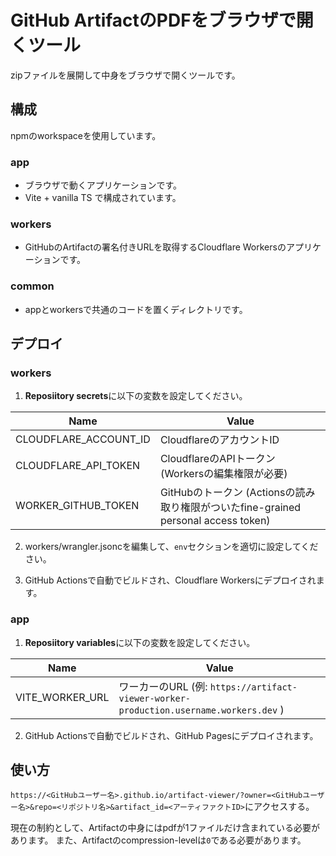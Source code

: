 # GitHub ArtifactのPDFをブラウザで開くツール

zipファイルを展開して中身をブラウザで開くツールです。

## 構成

npmのworkspaceを使用しています。

### app

- ブラウザで動くアプリケーションです。
- Vite + vanilla TS で構成されています。

### workers

- GitHubのArtifactの署名付きURLを取得するCloudflare Workersのアプリケーションです。

### common

- appとworkersで共通のコードを置くディレクトリです。

## デプロイ

### workers

1. **Reposiitory secrets**に以下の変数を設定してください。

| Name                  | Value                                                                              |
| --------------------- | ---------------------------------------------------------------------------------- |
| CLOUDFLARE_ACCOUNT_ID | CloudflareのアカウントID                                                           |
| CLOUDFLARE_API_TOKEN  | CloudflareのAPIトークン (Workersの編集権限が必要)                                  |
| WORKER_GITHUB_TOKEN   | GitHubのトークン (Actionsの読み取り権限がついたfine-grained personal access token) |

2. workers/wrangler.jsoncを編集して、`env`セクションを適切に設定してください。

3. GitHub Actionsで自動でビルドされ、Cloudflare Workersにデプロイされます。

### app

1. **Reposiitory variables**に以下の変数を設定してください。

| Name            | Value                                                                                 |
| --------------- | ------------------------------------------------------------------------------------- |
| VITE_WORKER_URL | ワーカーのURL (例: `https://artifact-viewer-worker-production.username.workers.dev` ) |

2. GitHub Actionsで自動でビルドされ、GitHub Pagesにデプロイされます。

## 使い方

`https://<GitHubユーザー名>.github.io/artifact-viewer/?owner=<GitHubユーザー名>&repo=<リポジトリ名>&artifact_id=<アーティファクトID>`にアクセスする。

現在の制約として、Artifactの中身にはpdfが1ファイルだけ含まれている必要があります。
また、Artifactのcompression-levelは`0`である必要があります。
